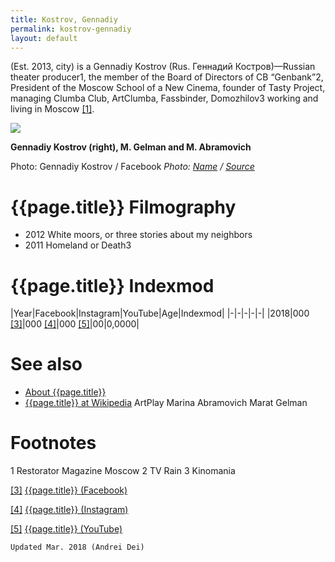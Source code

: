 ```yaml
---
title: Kostrov, Gennadiy
permalink: kostrov-gennadiy
layout: default
---
```


(Est. 2013, city) is a Gennadiy Kostrov (Rus. Геннадий Костров)—Russian theater producer1, the member of the Board of Directors of CB “Genbank”2, President of the Moscow School of a New Cinema, founder of Tasty Project, managing Clumba Club, ArtClumba, Fassbinder, Domozhilov3 working and living in Moscow <span id="a1">[\[1\]](#f1)</span>.

![](/encyclopedia/images/kostrov.jpg)

**Gennadiy Kostrov (right), M. Gelman and M. Abramovich**

Photo: Gennadiy Kostrov / Facebook
*Photo: [Name](index) / [Source](index)*

# {{page.title}} Filmography

+ 2012 White moors, or three stories about my neighbors
+ 2011 Homeland or Death3

# {{page.title}} Indexmod

|Year|Facebook|Instagram|YouTube|Age|Indexmod|
|-|-|-|-|-|
|2018|000 <span id="a3">[\[3\]](#f3)</span>|000 <span id="a4">[\[4\]](#f4)</span>|000 <span id="a5">[\[5\]](#f5)</span>|00|0,0000|


# See also

+ [About {{page.title}}](index)
+ [{{page.title}} at Wikipedia](index)
ArtPlay
Marina Abramovich
Marat Gelman

# Footnotes

1 Restorator Magazine Moscow
2 TV Rain
3 Kinomania

[[3]](#a3) <span id="f3"></span> [{{page.title}} (Facebook)](index)

[[4]](#a4) <span id="f4"></span> [{{page.title}} (Instagram)](index)

[[5]](#a5) <span id="f5"></span> [{{page.title}} (YouTube)](index)

`Updated Mar. 2018 (Andrei Dei)`
